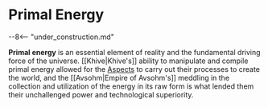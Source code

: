 # Primal Energy

--8<-- "under_construction.md"

**Primal energy** is an essential element of reality and the fundamental driving force of the universe. [[Khive|Khive's]] ability to manipulate and compile primal energy allowed for the [Aspects](/Lore/Higher_Beings/Aspects/) to carry out their processes to create the world, and the [[Avsohm|Empire of Avsohm's]] meddling in the collection and utilization of the energy in its raw form is what lended them their unchallenged power and technological superiority.